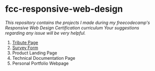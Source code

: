 # fcc-responsive-web-design
*This repository contains the projects I made during my freecodecamp's Responsive Web Design Certification curriculum
Your suggestions regarding any issue will be very helpful.*
1. [Tribute Page](/tribute-page/index.html)
2. [Survey Form](/survey-form/index.html)
3. Product Landing Page
4. Technical Documentation Page
5. Personal Portfolio Webpage
